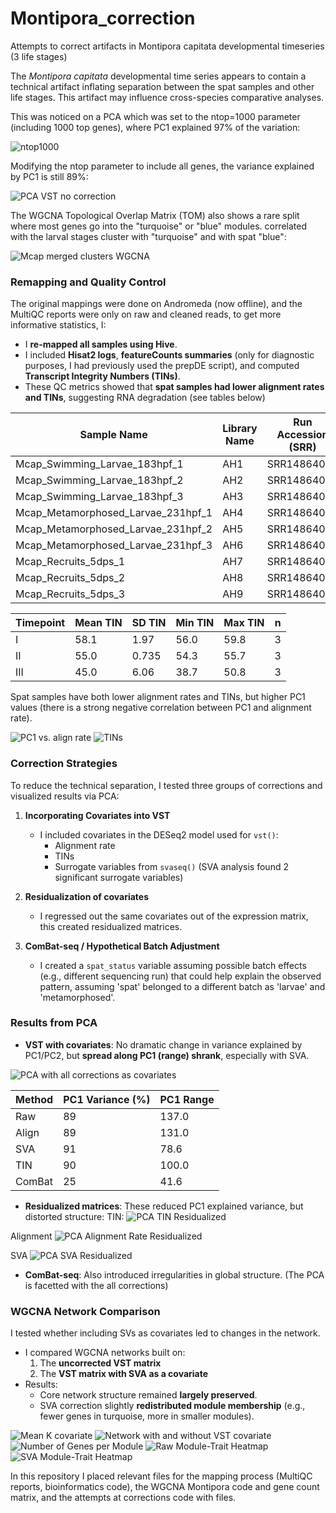 # Montipora_correction
Attempts to correct artifacts in Montipora capitata developmental timeseries (3 life stages)

The *Montipora capitata* developmental time series appears to contain a technical artifact inflating separation between the spat samples and other life stages. This artifact may influence cross-species comparative analyses.

This was noticed on a PCA which was set to the ntop=1000 parameter (including 1000 top genes), where PC1 explained 97% of the variation: 

![ntop1000](https://raw.githubusercontent.com/amurguei/Amalia_Open_Lab_Notebook_Mass_Lab/refs/heads/master/images/PCA_timepointntop%3D1000.png)

Modifying the ntop parameter to include all genes, the variance explained by PC1 is still 89%:

![PCA VST no correction](https://raw.githubusercontent.com/amurguei/Amalia_Open_Lab_Notebook_Mass_Lab/refs/heads/master/images/PCA_VST_no_corr.png)

The WGCNA Topological Overlap Matrix (TOM) also shows a rare split where most genes go into the "turquoise" or "blue" modules. correlated with the larval stages cluster with "turquoise" and with spat "blue": 

![Mcap merged clusters WGCNA](https://raw.githubusercontent.com/amurguei/Amalia_Open_Lab_Notebook_Mass_Lab/refs/heads/master/images/Mcap_mergedClusters_WGCNA.png)


### Remapping and Quality Control

The original mappings were done on Andromeda (now offline), and the MultiQC reports were only on raw and cleaned reads, to get more informative statistics, I:
- I **re-mapped all samples using Hive**.
- I included **Hisat2 logs**, **featureCounts summaries** (only for diagnostic purposes, I had previously used the prepDE script), and computed **Transcript Integrity Numbers (TINs)**.
- These QC metrics showed that **spat samples had lower alignment rates and TINs**, suggesting RNA degradation (see tables below)

| **Sample Name**                        | **Library Name** | **Run Accession (SRR)** | **TIN**   | **Align Rate (%)** |
|----------------------------------------|------------------|--------------------------|-----------|---------------------|
| Mcap_Swimming_Larvae_183hpf_1         | AH1              | SRR14864072              | 59.8477   | 73.0                |
| Mcap_Swimming_Larvae_183hpf_2         | AH2              | SRR14864071              | 58.5583   | 80.8                |
| Mcap_Swimming_Larvae_183hpf_3         | AH3              | SRR14864070              | 55.9792   | 82.1                |
| Mcap_Metamorphosed_Larvae_231hpf_1    | AH4              | SRR14864069              | 55.7272   | 79.9                |
| Mcap_Metamorphosed_Larvae_231hpf_2    | AH5              | SRR14864068              | 54.2609   | 71.9                |
| Mcap_Metamorphosed_Larvae_231hpf_3    | AH6              | SRR14864067              | 54.9006   | 73.0                |
| Mcap_Recruits_5dps_1                  | AH7              | SRR14864066              | 38.6921   | 47.3                |
| Mcap_Recruits_5dps_2                  | AH8              | SRR14864065              | 45.4262   | 65.0                |
| Mcap_Recruits_5dps_3                  | AH9              | SRR14864064              | 50.7809   | 63.4                |
          


 | **Timepoint** | **Mean TIN** | **SD TIN** | **Min TIN** | **Max TIN** | **n** |
|---------------|--------------|------------|-------------|-------------|-------|
| I             | 58.1         | 1.97       | 56.0        | 59.8        | 3     |
| II            | 55.0         | 0.735      | 54.3        | 55.7        | 3     |
| III           | 45.0         | 6.06       | 38.7        | 50.8        | 3     |

Spat samples have both lower alignment rates and TINs, but higher PC1 values (there is a strong negative correlation between PC1 and alignment rate).

![PC1 vs. align rate](https://raw.githubusercontent.com/amurguei/Amalia_Open_Lab_Notebook_Mass_Lab/refs/heads/master/images/PC1%20vs.%20align%20rate.png)
![TINs](https://raw.githubusercontent.com/amurguei/Amalia_Open_Lab_Notebook_Mass_Lab/refs/heads/master/images/TINs.png)


###  Correction Strategies

To reduce the technical separation, I tested three groups of corrections and visualized results via PCA:

1. **Incorporating Covariates into VST**
   - I included covariates in the DESeq2 model used for `vst()`:
     - Alignment rate
     - TINs
     - Surrogate variables from `svaseq()` (SVA analysis found 2 significant surrogate variables)

2. **Residualization of covariates**
   - I regressed out the same covariates out of the expression matrix, this created residualized matrices.

3. **ComBat-seq / Hypothetical Batch Adjustment**
   - I created a `spat_status` variable assuming possible batch effects (e.g., different sequencing run) that could help explain the observed pattern, assuming 'spat' belonged to a different batch as 'larvae' and 'metamorphosed'. 

### Results from PCA

- **VST with covariates**: No dramatic change in variance explained by PC1/PC2, but **spread along PC1 (range) shrank**, especially with SVA.

![PCA with all corrections as covariates](https://raw.githubusercontent.com/amurguei/Amalia_Open_Lab_Notebook_Mass_Lab/refs/heads/master/images/PCA_all_corrections%20as%20covariates.png)


| Method   | PC1 Variance (%) | PC1 Range |
|----------|------------------|-----------|
| Raw      | 89               | 137.0     |
| Align    | 89               | 131.0     |
| SVA      | 91               | 78.6      |
| TIN      | 90               | 100.0     |
| ComBat   | 25               | 41.6      |

- **Residualized matrices**: These reduced PC1 explained variance, but distorted structure:
TIN:
![PCA TIN Residualized](https://raw.githubusercontent.com/amurguei/Amalia_Open_Lab_Notebook_Mass_Lab/refs_)

Alignment
![PCA Alignment Rate Residualized](https://raw.githubusercontent.com/amurguei/Amalia_Open_Lab_Notebook_Mass_Lab/refs/heads/master/images/PCA_Alignment_rate_res.png)

SVA
![PCA SVA Residualized](https://raw.githubusercontent.com/amurguei/Amalia_Open_Lab_Notebook_Mass_Lab/refs/heads/master/images/PCA_SVA_res.png)

- **ComBat-seq**: Also introduced irregularities in global structure.
(The PCA is facetted with the all corrections)


### WGCNA Network Comparison

I tested whether including SVs as covariates led to changes in the network. 

- I compared WGCNA networks built on:
  1. The **uncorrected VST matrix**
  2. The **VST matrix with SVA as a covariate**
- Results:
  - Core network structure remained **largely preserved**.
  - SVA correction slightly **redistributed module membership** (e.g., fewer genes in turquoise, more in smaller modules).


![Mean K covariate](https://raw.githubusercontent.com/amurguei/Amalia_Open_Lab_Notebook_Mass_Lab/refs/heads/master/images/Mean%20K%20covariate.png)
![Network with and without VST covariate](https://raw.githubusercontent.com/amurguei/Amalia_Open_Lab_Notebook_Mass_Lab/refs/heads/master/images/Network_with-without%20VST%20covariate.png)
![Number of Genes per Module](https://raw.githubusercontent.com/amurguei/Amalia_Open_Lab_Notebook_Mass_Lab/refs/heads/master/images/Number_of_genes_per_module.png)
![Raw Module-Trait Heatmap](https://raw.githubusercontent.com/amurguei/Amalia_Open_Lab_Notebook_Mass_Lab/refs/heads/master/images/Raw_ModuleTrait_Heatmap-1.png)
![SVA Module-Trait Heatmap](https://raw.githubusercontent.com/amurguei/Amalia_Open_Lab_Notebook_Mass_Lab/refs/heads/master/images/SVA_ModuleTrait_Heatmap-1.png)


In this repository I placed relevant files for the mapping process (MultiQC reports, bioinformatics code), the WGCNA Montipora code and gene count matrix, and the attempts at corrections code with files. 
